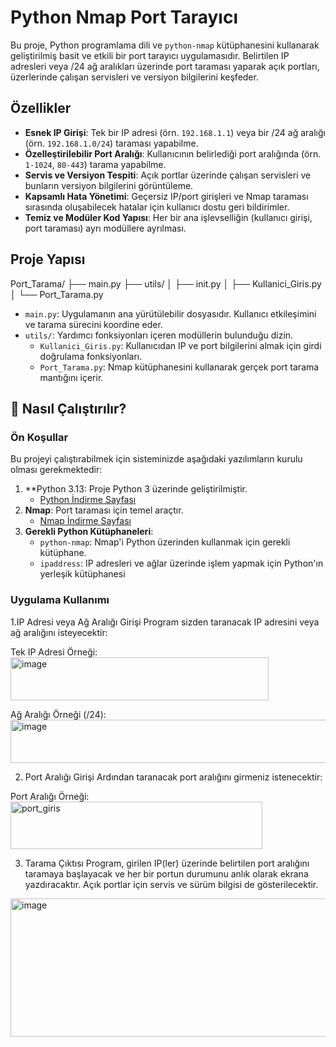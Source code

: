 # Python Nmap Port Tarayıcı

Bu proje, Python programlama dili ve `python-nmap` kütüphanesini kullanarak geliştirilmiş basit ve etkili bir port tarayıcı uygulamasıdır. Belirtilen IP adresleri veya /24 ağ aralıkları üzerinde port taraması yaparak açık portları, üzerlerinde çalışan servisleri ve versiyon bilgilerini keşfeder.

## Özellikler

* **Esnek IP Girişi**: Tek bir IP adresi (örn. `192.168.1.1`) veya bir /24 ağ aralığı (örn. `192.168.1.0/24`) taraması yapabilme.
* **Özelleştirilebilir Port Aralığı**: Kullanıcının belirlediği port aralığında (örn. `1-1024`, `80-443`) tarama yapabilme.
* **Servis ve Versiyon Tespiti**: Açık portlar üzerinde çalışan servisleri ve bunların versiyon bilgilerini görüntüleme.
* **Kapsamlı Hata Yönetimi**: Geçersiz IP/port girişleri ve Nmap taraması sırasında oluşabilecek hatalar için kullanıcı dostu geri bildirimler.
* **Temiz ve Modüler Kod Yapısı**: Her bir ana işlevselliğin (kullanıcı girişi, port taraması) ayrı modüllere ayrılması.

## Proje Yapısı
Port_Tarama/
├── main.py
├── utils/
│   ├── init.py
│   ├── Kullanici_Giris.py
│   └── Port_Tarama.py

* `main.py`: Uygulamanın ana yürütülebilir dosyasıdır. Kullanıcı etkileşimini ve tarama sürecini koordine eder.
* `utils/`: Yardımcı fonksiyonları içeren modüllerin bulunduğu dizin.
    * `Kullanici_Giris.py`: Kullanıcıdan IP ve port bilgilerini almak için girdi doğrulama fonksiyonları.
    * `Port_Tarama.py`: Nmap kütüphanesini kullanarak gerçek port tarama mantığını içerir.

## 🚀 Nasıl Çalıştırılır?

### Ön Koşullar

Bu projeyi çalıştırabilmek için sisteminizde aşağıdaki yazılımların kurulu olması gerekmektedir:

1.  **Python 3.13: Proje Python 3 üzerinde geliştirilmiştir.
    * [Python İndirme Sayfası](https://www.python.org/downloads/)
2.  **Nmap**: Port taraması için temel araçtır.
    * [Nmap İndirme Sayfası](https://nmap.org/download.html)
3.  **Gerekli Python Kütüphaneleri**:
    * `python-nmap`: Nmap'i Python üzerinden kullanmak için gerekli kütüphane.
    * `ipaddress`: IP adresleri ve ağlar üzerinde işlem yapmak için Python'ın yerleşik kütüphanesi

### Uygulama Kullanımı
1.IP Adresi veya Ağ Aralığı Girişi
Program sizden taranacak IP adresini veya ağ aralığını isteyecektir:

Tek IP Adresi Örneği: <img width="413" height="69" alt="image" src="https://github.com/user-attachments/assets/302950eb-8b4b-4921-9aeb-876597cb0d7d" />

Ağ Aralığı Örneği (/24): <img width="540" height="69" alt="image" src="https://github.com/user-attachments/assets/603f655f-eec6-4ac6-9fae-81083806111d" />

2. Port Aralığı Girişi
Ardından taranacak port aralığını girmeniz istenecektir:

Port Aralığı Örneği: <img width="403" height="76" alt="port_giris" src="https://github.com/user-attachments/assets/18167acc-7662-4b00-9ea0-7e1ec5d18379" />

3. Tarama Çıktısı
Program, girilen IP(ler) üzerinde belirtilen port aralığını taramaya başlayacak ve her bir portun durumunu anlık olarak ekrana yazdıracaktır. Açık portlar için servis ve sürüm bilgisi de gösterilecektir.

<img width="669" height="221" alt="image" src="https://github.com/user-attachments/assets/5e3162ca-fe77-4002-89f1-abaa363c42f4" />


